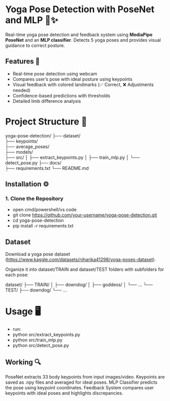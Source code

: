 # Yoga Pose Detection with PoseNet and MLP 🧘️✨

Real-time yoga pose detection and feedback system using **MediaPipe PoseNet** and an **MLP classifier**. Detects 5 yoga poses and provides visual guidance to correct posture.

## Features 🚀
- Real-time pose detection using webcam
- Compares user’s pose with ideal posture using keypoints
- Visual feedback with colored landmarks (✅ Correct, ❌ Adjustments needed)
- Confidence-based predictions with thresholds
- Detailed limb difference analysis

# Project Structure 📂
yoga-pose-detection/
├── dataset/               
├── keypoints/             
├── average_poses/         
├── models/                
├── src/
│   ├── extract_keypoints.py
│   ├── train_mlp.py
│   └── detect_pose.py
├── docs/                  
├── requirements.txt
└── README.md

## Installation ⚙️

### 1. Clone the Repository
- open cmd/powershell/vs code
- git clone https://github.com/your-username/yoga-pose-detection.git
- cd yoga-pose-detection
- pip install -r requirements.txt

## Dataset
Download a yoga pose dataset (https://www.kaggle.com/datasets/niharika41298/yoga-poses-dataset).

Organize it into dataset/TRAIN and dataset/TEST folders with subfolders for each pose:

dataset/
├── TRAIN/
│   ├── downdog/
│   ├── goddess/
│   └── ...
└── TEST/
    ├── downdog/
    └── ...

# Usage 🖥️
- run:
- python src/extract_keypoints.py
- python src/train_mlp.py
- python src/detect_pose.py

## Working 🔍
PoseNet extracts 33 body keypoints from input images/video.
Keypoints are saved as .npy files and averaged for ideal poses.
MLP Classifier predicts the pose using keypoint coordinates.
Feedback System compares user keypoints with ideal poses and highlights discrepancies.
